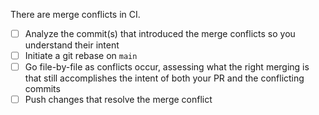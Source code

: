 There are merge conflicts in CI.

- [ ] Analyze the commit(s) that introduced the merge conflicts so you understand their intent
- [ ] Initiate a git rebase on `main`
- [ ] Go file-by-file as conflicts occur, assessing what the right merging is that still accomplishes the intent of both your PR and the conflicting commits
- [ ] Push changes that resolve the merge conflict
